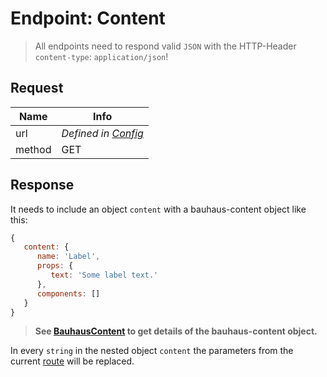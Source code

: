 # Endpoint: Content
> All endpoints need to respond valid `JSON` with the HTTP-Header `content-type`: `application/json`!

## Request

Name   | Info
------ | --------------------------------
url    | *Defined in [Config](Config.md)*
method | GET

## Response
It needs to include an object `content` with a bauhaus-content object like this:

```js
{
   content: {
      name: 'Label',
      props: {
         text: 'Some label text.'
      },
      components: []
   }
}
```

> **See [BauhausContent](../BauhausContent.md) to get details of the bauhaus-content object.**

In every `string` in the nested object `content` the parameters from the current [route](Routes.md) will be replaced.
